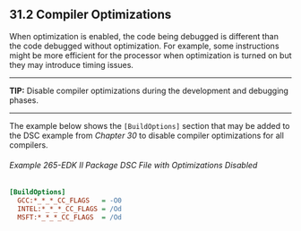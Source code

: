 <!--- @file
  31.2 Compiler Optimizations

  Copyright (c) 2012-2018, Intel Corporation. All rights reserved.<BR>

  Redistribution and use in source (original document form) and 'compiled'
  forms (converted to PDF, epub, HTML and other formats) with or without
  modification, are permitted provided that the following conditions are met:

  1) Redistributions of source code (original document form) must retain the
     above copyright notice, this list of conditions and the following
     disclaimer as the first lines of this file unmodified.

  2) Redistributions in compiled form (transformed to other DTDs, converted to
     PDF, epub, HTML and other formats) must reproduce the above copyright
     notice, this list of conditions and the following disclaimer in the
     documentation and/or other materials provided with the distribution.

  THIS DOCUMENTATION IS PROVIDED BY TIANOCORE PROJECT "AS IS" AND ANY EXPRESS OR
  IMPLIED WARRANTIES, INCLUDING, BUT NOT LIMITED TO, THE IMPLIED WARRANTIES OF
  MERCHANTABILITY AND FITNESS FOR A PARTICULAR PURPOSE ARE DISCLAIMED. IN NO
  EVENT SHALL TIANOCORE PROJECT  BE LIABLE FOR ANY DIRECT, INDIRECT, INCIDENTAL,
  SPECIAL, EXEMPLARY, OR CONSEQUENTIAL DAMAGES (INCLUDING, BUT NOT LIMITED TO,
  PROCUREMENT OF SUBSTITUTE GOODS OR SERVICES; LOSS OF USE, DATA, OR PROFITS;
  OR BUSINESS INTERRUPTION) HOWEVER CAUSED AND ON ANY THEORY OF LIABILITY,
  WHETHER IN CONTRACT, STRICT LIABILITY, OR TORT (INCLUDING NEGLIGENCE OR
  OTHERWISE) ARISING IN ANY WAY OUT OF THE USE OF THIS DOCUMENTATION, EVEN IF
  ADVISED OF THE POSSIBILITY OF SUCH DAMAGE.

-->

## 31.2 Compiler Optimizations

When optimization is enabled, the code being debugged is different than the
code debugged without optimization. For example, some instructions might be
more efficient for the processor when optimization is turned on but they may
introduce timing issues.

**********
**TIP:** Disable compiler optimizations during the development and debugging
phases.
**********

The example below shows the `[BuildOptions]` section that may be added to the
DSC example from _Chapter 30_ to disable compiler optimizations for all
compilers.

###### Example 265-EDK II Package DSC File with Optimizations Disabled

```ini
[BuildOptions]
  GCC:*_*_*_CC_FLAGS   = -O0
  INTEL:*_*_*_CC_FLAGS = /Od
  MSFT:*_*_*_CC_FLAGS  = /Od
```
